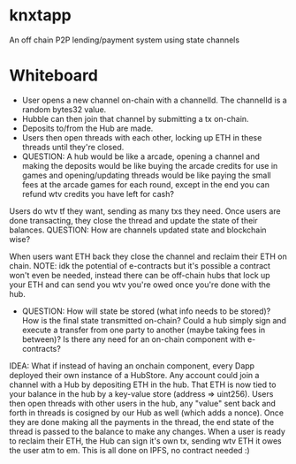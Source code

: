 # knxtapp
An off chain P2P lending/payment system using state channels

# Whiteboard 

- User opens a new channel on-chain with a channelId. The channelId is a random bytes32 value.
- Hubble can then join that channel by submitting a tx on-chain.
- Deposits to/from the Hub are made.
- Users then open threads with each other, locking up ETH in these threads until they're closed.
- QUESTION: A hub would be like a arcade, opening a channel and making the deposits would be like buying the arcade credits for use in games and opening/updating threads would be like paying the small fees at the arcade games for each round, except in the end you can refund wtv credits you have left for cash?

Users do wtv tf they want, sending as many txs they need.
Once users are done transacting, they close the thread and update the state of their balances.
QUESTION: How are channels updated state and blockchain wise?

When users want ETH back they close the channel and reclaim their ETH on chain.
NOTE: idk the potential of e-contracts but it's possible a contract won't even be needed, instead there can be off-chain hubs that lock up your ETH and can send you wtv you're owed once you're done with the hub.

- QUESTION: How will state be stored (what info needs to be stored)? How is the final state transmitted on-chain? Could a hub simply sign and execute a transfer from one party to another (maybe taking fees in between)? Is there any need for an on-chain component with e-contracts?

IDEA: What if instead of having an onchain component, every Dapp deployed their own instance of a HubStore. Any account could join a channel with a Hub by depositing ETH in the hub. That ETH is now tied to your balance in the hub by a key-value store (address => uint256). Users then open threads with other users in the hub, any "value" sent back and forth in threads is cosigned by our Hub as well (which adds a nonce). Once they are done making all the payments in the thread, the end state of the thread is passed to the balance to make any changes. When a user is ready to reclaim their ETH, the Hub can sign it's own tx, sending wtv ETH it owes the user atm to em. This is all done on IPFS, no contract needed :)

